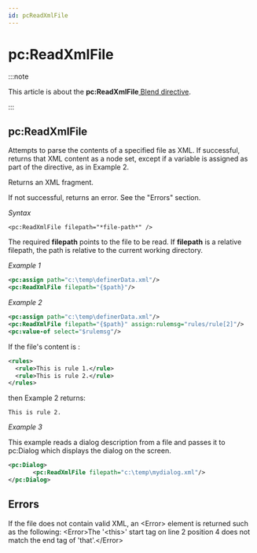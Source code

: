 ```yaml
---
id: pcReadXmlFile
---
```


# pc:ReadXmlFile




:::note

This article is about the **pc:ReadXmlFile**[ Blend directive](/docs/Repositories/Blend_directives).

:::

## **pc:ReadXmlFile**

Attempts to parse the contents of a specified file as XML. If successful, returns that XML content as a node set, except if a variable is assigned as part of the directive, as in Example 2.

Returns an XML fragment.

If not successful, returns an error. See the "Errors" section.

*Syntax*

```
<pc:ReadXmlFile filepath="*file-path*" />
```

The required **filepath** points to the file to be read. If **filepath** is a relative filepath, the path is relative to the current working directory.

*Example 1*

```xml
<pc:assign path="c:\temp\definerData.xml"/>
<pc:ReadXmlFile filepath="{$path}"/>
```

*Example 2*

```xml
<pc:assign path="c:\temp\definerData.xml"/>
<pc:ReadXmlFile filepath="{$path}" assign:rulemsg="rules/rule[2]"/>
<pc:value-of select="$rulemsg"/>
```

If the file's content is :

```xml
<rules>
  <rule>This is rule 1.</rule>
  <rule>This is rule 2.</rule>
</rules>
```

then Example 2 returns:

```
This is rule 2.
```

*Example 3*

This example reads a dialog description from a file and passes it to pc:Dialog which displays the dialog on the screen.

```xml
<pc:Dialog>   
       <pc:ReadXmlFile filepath="c:\temp\mydialog.xml"/>
</pc:Dialog>
```

## Errors

If the file does not contain valid XML, an \<Error> element is returned such as the following:
\<Error>The '\<this>' start tag on line 2 position 4 does not match the end tag of 'that'.\</Error>


 